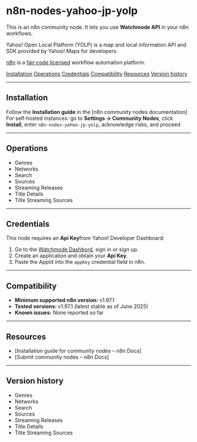 # n8n-nodes-yahoo-jp-yolp

This is an n8n community node. It lets you use **Watchmode API** in your n8n workflows.

Yahoo! Open Local Platform (YOLP) is a map and local information API and SDK provided by Yahoo! Maps for developers.

[n8n](https://n8n.io/) is a [fair‑code licensed](https://docs.n8n.io/reference/license/) workflow automation platform.

[Installation](#installation)
[Operations](#operations)
[Credentials](#credentials)
[Compatibility](#compatibility)
[Resources](#resources)
[Version history](#version-history)

---

## Installation

Follow the **Installation guide** in the \[n8n community nodes documentation]
For self‑hosted instances: go to **Settings → Community Nodes**, click **Install**, enter `n8n‑nodes‑yahoo‑jp‑yolp`, acknowledge risks, and proceed

---

## Operations

- Genres
- Networks
- Search
- Sources
- Streaming Releases
- Title Details
- Title Streaming Sources

---

## Credentials

This node requires an **Api Key**from Yahoo! Developer Dashboard:

1. Go to the [Watchmode Dashbord](https://api.watchmode.com/dashboard), sign in or sign up.
2. Create an application and obtain your **Api Key**.
3. Paste the AppId into the `appKey` credential field in n8n.

---

## Compatibility

- **Minimum supported n8n version:** v1.97.1
- **Tested versions:** v1.97.1 (latest stable as of June 2025)
- **Known issues:** None reported so far

---

## Resources

- \[Installation guide for community nodes – n8n Docs]
- \[Submit community nodes – n8n Docs]&#x20;

---

## Version history

- Genres
- Networks
- Search
- Sources
- Streaming Releases
- Title Details
- Title Streaming Sources
